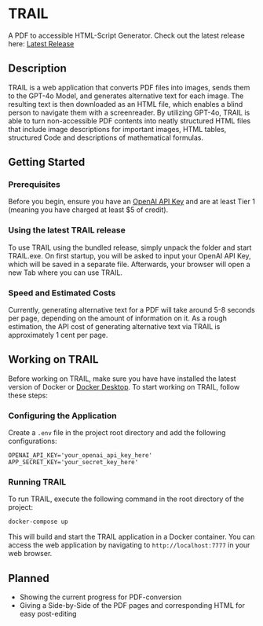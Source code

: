 # TRAIL

A PDF to accessible HTML-Script Generator. Check out the latest release here: [Latest Release](https://github.com/AltarisV/TRAIL-PDF/releases)

## Description
TRAIL is a web application that converts PDF files into images, sends them to the GPT-4o Model, and generates alternative text for each image. 
The resulting text is then downloaded as an HTML file, which enables a blind person to navigate them with a screenreader. 
By utilizing GPT-4o, TRAIL is able to turn non-accessible PDF contents into neatly structured HTML files that include 
image descriptions for important images, HTML tables, structured Code and descriptions of mathematical
formulas.

## Getting Started

### Prerequisites
Before you begin, ensure you have an [OpenAI API Key](https://openai.com/blog/openai-api) and are at least Tier 1 (meaning you have charged at least $5 of credit).

### Using the latest TRAIL release
To use TRAIL using the bundled release, simply unpack the folder and start TRAIL.exe.
On first startup, you will be asked to input your OpenAI API Key, which will be saved in a separate file.
Afterwards, your browser will open a new Tab where you can use TRAIL.

### Speed and Estimated Costs
Currently, generating alternative text for a PDF will take around 5-8 seconds per page, depending on the amount of information on it.
As a rough estimation, the API cost of generating alternative text via TRAIL is approximately 1 cent per page.

## Working on TRAIL

Before working on TRAIL, make sure you have have installed the latest version of Docker or [Docker Desktop](https://www.docker.com/products/docker-desktop).
To start working on TRAIL, follow these steps:

### Configuring the Application

Create a `.env` file in the project root directory and add the following configurations:

```env
OPENAI_API_KEY='your_openai_api_key_here'
APP_SECRET_KEY='your_secret_key_here'
```

### Running TRAIL

To run TRAIL, execute the following command in the root directory of the project:

```bash
docker-compose up
```

This will build and start the TRAIL application in a Docker container. You can access the web application by navigating to `http://localhost:7777` in your web browser.

## Planned

- Showing the current progress for PDF-conversion
- Giving a Side-by-Side of the PDF pages and corresponding HTML for easy post-editing 
